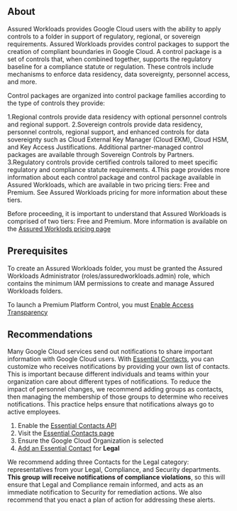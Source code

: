 
## About

Assured Workloads provides Google Cloud users with the ability to apply controls to a folder in support of regulatory, regional, or sovereign requirements.
Assured Workloads provides control packages to support the creation of compliant boundaries in Google Cloud. A control package is a set of controls that, when combined together, supports the regulatory baseline for a compliance statute or regulation. These controls include mechanisms to enforce data residency, data sovereignty, personnel access, and more.

Control packages are organized into control package families according to the type of controls they provide:

1.Regional controls provide data residency with optional personnel controls and regional support.
2.Sovereign controls provide data residency, personnel controls, regional support, and enhanced controls for data sovereignty such as Cloud External Key Manager (Cloud EKM), Cloud HSM, and Key Access Justifications. Additional partner-managed control packages are available through Sovereign Controls by Partners.
3.Regulatory controls provide certified controls tailored to meet specific regulatory and compliance statute requirements.
4.This page provides more information about each control package and control package available in Assured Workloads, which are available in two pricing tiers: Free and Premium. See Assured Workloads pricing for more information about these tiers.

Before proceeding, it is important to understand that Assured Workloads is comprised of two tiers: Free and Premium. More information is available on the [Assured Worklods pricing page](https://cloud.google.com/assured-workloads/pricing)  

## Prerequisites

To create an Assured Workloads folder, you must be granted the Assured Workloads Administrator (roles/assuredworkloads.admin) role, which contains the minimum IAM permissions to create and manage Assured Workloads folders.

To launch a Premium Platform Control, you must [Enable Access Transparency](https://cloud.google.com/cloud-provider-access-management/access-transparency/docs/enable)

## Recommendations

Many Google Cloud services send out notifications to share important information with Google Cloud users. With [Essential Contacts](https://cloud.google.com/resource-manager/docs/managing-notification-contacts), you can customize who receives notifications by providing your own list of contacts. This is important because different individuals and teams within your organization care about different types of notifications. To reduce the impact of personnel changes, we recommend adding groups as contacts, then managing the membership of those groups to determine who receives notifications. This practice helps ensure that notifications always go to active employees.

1. Enable the [Essential Contacts API](https://console.cloud.google.com/flows/enableapi?apiid=essentialcontacts.googleapis.com&_ga=2.178924196.1685767107.1678727190-215554569.1678472440)
2. Visit the [Essential Contacts page](https://console.cloud.google.com/iam-admin/essential-contacts?_ga=2.217834006.1685767107.1678727190-215554569.1678472440)
3. Ensure the Google Cloud Organization is selected
4. [Add an Essential Contact](https://cloud.google.com/resource-manager/docs/managing-notification-contacts#add) for **Legal**

We recommend adding three Contacts for the Legal category: representatives from your Legal, Compliance, and Security departments. **This group will receive notifications of compliance violations**, so this will ensure that Legal and Compliance remain informed, and acts as an immediate notification to Security for remediation actions. We also recommend that you enact a plan of action for addressing these alerts.
